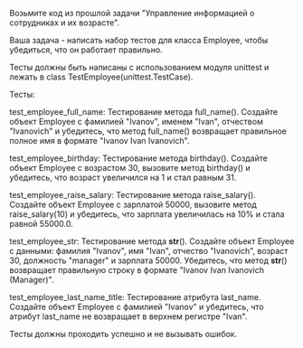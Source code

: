 Возьмите код из прошлой задачи "Управление информацией о сотрудниках и их возрасте".

Ваша задача - написать набор тестов для класса Employee, чтобы убедиться, что он работает правильно.

Тесты должны быть написаны с использованием модуля unittest и лежать в class TestEmployee(unittest.TestCase).

Тесты:

test_employee_full_name: Тестирование метода full_name(). Создайте объект Employee с фамилией "Ivanov", именем "Ivan", отчеством "Ivanovich" и убедитесь, что метод full_name() возвращает правильное полное имя в формате "Ivanov Ivan Ivanovich".

test_employee_birthday: Тестирование метода birthday(). Создайте объект Employee с возрастом 30, вызовите метод birthday() и убедитесь, что возраст увеличился на 1 и стал равным 31.

test_employee_raise_salary: Тестирование метода raise_salary(). Создайте объект Employee с зарплатой 50000, вызовите метод raise_salary(10) и убедитесь, что зарплата увеличилась на 10% и стала равной 55000.0.

test_employee_str: Тестирование метода __str__(). Создайте объект Employee с данными: фамилия "Ivanov", имя "Ivan", отчество "Ivanovich", возраст 30, должность "manager" и зарплата 50000. Убедитесь, что метод __str__() возвращает правильную строку в формате "Ivanov Ivan Ivanovich (Manager)".

test_employee_last_name_title: Тестирование атрибута last_name. Создайте объект Employee с фамилией "Ivanov" и убедитесь, что атрибут last_name не возвращает в верхнем регистре "Ivan".

Тесты должны проходить успешно и не вызывать ошибок.